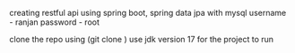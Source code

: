 creating restful api using spring boot, spring data jpa with mysql
username - ranjan
password - root

clone the repo using (git clone <repo url>)
use jdk version 17 for the project to run 
